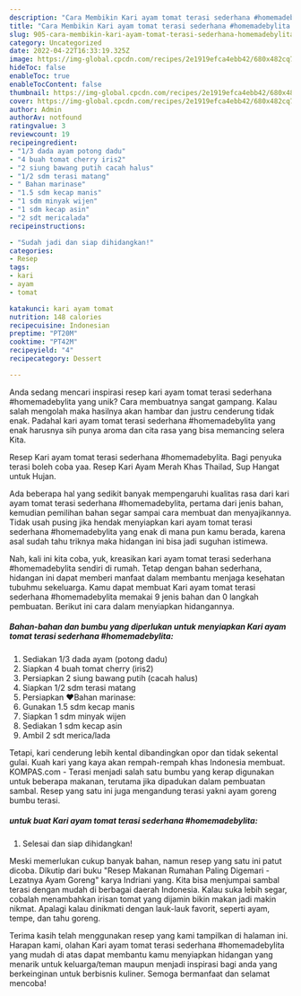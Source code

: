 ```yaml
---
description: "Cara Membikin Kari ayam tomat terasi sederhana #homemadebylita yang Bisa Manjain Lidah"
title: "Cara Membikin Kari ayam tomat terasi sederhana #homemadebylita yang Bisa Manjain Lidah"
slug: 905-cara-membikin-kari-ayam-tomat-terasi-sederhana-homemadebylita-yang-bisa-manjain-lidah
category: Uncategorized
date: 2022-04-22T16:33:19.325Z
image: https://img-global.cpcdn.com/recipes/2e1919efca4ebb42/680x482cq70/kari-ayam-tomat-terasi-sederhana-homemadebylita-foto-resep-utama.jpg
hideToc: false
enableToc: true
enableTocContent: false
thumbnail: https://img-global.cpcdn.com/recipes/2e1919efca4ebb42/680x482cq70/kari-ayam-tomat-terasi-sederhana-homemadebylita-foto-resep-utama.jpg
cover: https://img-global.cpcdn.com/recipes/2e1919efca4ebb42/680x482cq70/kari-ayam-tomat-terasi-sederhana-homemadebylita-foto-resep-utama.jpg
author: Admin
authorAv: notfound
ratingvalue: 3
reviewcount: 19
recipeingredient:
- "1/3 dada ayam potong dadu"
- "4 buah tomat cherry iris2"
- "2 siung bawang putih cacah halus"
- "1/2 sdm terasi matang"
- " Bahan marinase"
- "1.5 sdm kecap manis"
- "1 sdm minyak wijen"
- "1 sdm kecap asin"
- "2 sdt mericalada"
recipeinstructions:

- "Sudah jadi dan siap dihidangkan!"
categories:
- Resep
tags:
- kari
- ayam
- tomat

katakunci: kari ayam tomat 
nutrition: 148 calories
recipecuisine: Indonesian
preptime: "PT20M"
cooktime: "PT42M"
recipeyield: "4"
recipecategory: Dessert

---
```





Anda sedang mencari inspirasi resep kari ayam tomat terasi sederhana #homemadebylita yang unik? Cara membuatnya sangat gampang. Kalau salah mengolah maka hasilnya akan hambar dan justru cenderung tidak enak. Padahal kari ayam tomat terasi sederhana #homemadebylita yang enak harusnya sih punya aroma dan cita rasa yang bisa memancing selera Kita.





Resep Kari ayam tomat terasi sederhana #homemadebylita. Bagi penyuka terasi boleh coba yaa. Resep Kari Ayam Merah Khas Thailad, Sup Hangat untuk Hujan.

Ada beberapa hal yang sedikit banyak mempengaruhi kualitas rasa dari kari ayam tomat terasi sederhana #homemadebylita, pertama dari jenis bahan, kemudian pemilihan bahan segar sampai cara membuat dan menyajikannya. Tidak usah pusing jika hendak menyiapkan kari ayam tomat terasi sederhana #homemadebylita yang enak di mana pun kamu berada, karena asal sudah tahu triknya maka hidangan ini bisa jadi suguhan istimewa.






Nah, kali ini kita coba, yuk, kreasikan kari ayam tomat terasi sederhana #homemadebylita sendiri di rumah. Tetap dengan bahan sederhana, hidangan ini dapat memberi manfaat dalam membantu menjaga kesehatan tubuhmu sekeluarga. Kamu dapat membuat Kari ayam tomat terasi sederhana #homemadebylita memakai 9 jenis bahan dan 0 langkah pembuatan. Berikut ini cara dalam menyiapkan hidangannya.

<!--inarticleads1-->

##### Bahan-bahan dan bumbu yang diperlukan untuk menyiapkan Kari ayam tomat terasi sederhana #homemadebylita:

1. Sediakan 1/3 dada ayam (potong dadu)
1. Siapkan 4 buah tomat cherry (iris2)
1. Persiapkan 2 siung bawang putih (cacah halus)
1. Siapkan 1/2 sdm terasi matang
1. Persiapkan  ❤️Bahan marinase:
1. Gunakan 1.5 sdm kecap manis
1. Siapkan 1 sdm minyak wijen
1. Sediakan 1 sdm kecap asin
1. Ambil 2 sdt merica/lada


Tetapi, kari cenderung lebih kental dibandingkan opor dan tidak sekental gulai. Kuah kari yang kaya akan rempah-rempah khas Indonesia membuat. KOMPAS.com - Terasi menjadi salah satu bumbu yang kerap digunakan untuk beberapa makanan, terutama jika dipadukan dalam pembuatan sambal. Resep yang satu ini juga mengandung terasi yakni ayam goreng bumbu terasi. 

<!--inarticleads2-->

#####  untuk buat Kari ayam tomat terasi sederhana #homemadebylita:


1. Selesai dan siap dihidangkan!

Meski memerlukan cukup banyak bahan, namun resep yang satu ini patut dicoba. Dikutip dari buku &#34;Resep Makanan Rumahan Paling Digemari - Lezatnya Ayam Goreng&#34; karya Indriani yang. Kita bisa menjumpai sambal terasi dengan mudah di berbagai daerah Indonesia. Kalau suka lebih segar, cobalah menambahkan irisan tomat yang dijamin bikin makan jadi makin nikmat. Apalagi kalau dinikmati dengan lauk-lauk favorit, seperti ayam, tempe, dan tahu goreng. 

Terima kasih telah menggunakan resep yang kami tampilkan di halaman ini. Harapan kami, olahan Kari ayam tomat terasi sederhana #homemadebylita yang mudah di atas dapat membantu kamu menyiapkan hidangan yang menarik untuk keluarga/teman maupun menjadi inspirasi bagi anda yang berkeinginan untuk berbisnis kuliner. Semoga bermanfaat dan selamat mencoba!
